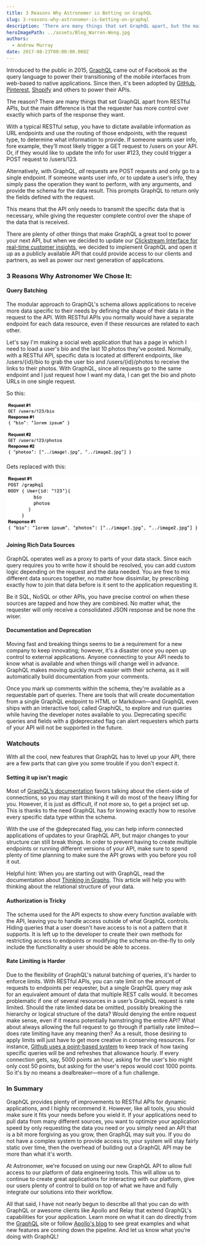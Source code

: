 ```yaml
---
title: 3 Reasons Why Astronomer is Betting on GraphQL
slug: 3-reasons-why-astronomer-is-betting-on-graphql
description: 'There are many things that set GraphQL apart, but the main difference is that the requester has more control over exactly which parts of the response they want.'
heroImagePath: ../assets/Blog_Warren-Wong.jpg
authors:
  - Andrew Murray
date: 2017-08-23T00:00:00.000Z
---
```


Introduced to the public in 2015, [GraphQL](https://graphql.org/) came out of Facebook as the query language to power their transitioning of the mobile interfaces from web-based to native applications. Since then, it's been adopted by [GitHub](https://github.com/), [Pinterest](https://www.pinterest.com/), [Shopify](https://www.shopify.com/) and others to power their APIs.

The reason? There are many things that set GraphQL apart from RESTful APIs, but the main difference is that the requester has more control over exactly which parts of the response they want.   
  
With a typical RESTful setup, you have to dictate available information as URL endpoints and use the routing of those endpoints, with the request type, to determine what information to provide. If someone wants user info, fore example, they’ll most likely trigger a GET request to /users on your API. Or, if they would like to update the info for user #123, they could trigger a POST request to /users/123.  
  
Alternatively, with GraphQL, _all_ requests are POST requests and only go to a single endpoint. If someone wants user info, or to update a user’s info, they simply pass the operation they want to perform, with any arguments, and provide the schema for the data result. This prompts GraphQL to return only the fields defined with the request.  
  
This means that the API only needs to transmit the specific data that is necessary, while giving the requester complete control over the shape of the data that is received.

There are plenty of other things that make GraphQL a great tool to power your next API, but when we decided to update our [Clickstream Interface for real-time customer insights](https://www.astronomer.io/blog/apache-spark-streaming-for-real-time-customer-insights), we decided to implement GraphQL and open it up as a publicly available API that could provide access to our clients and partners, as well as power our next generation of applications.

### **3 Reasons Why Astronomer We Chose It:**

#### **Query Batching**

The modular approach to GraphQL's schema allows applications to receive more data specific to their needs by defining the shape of their data in the request to the API. With RESTful APIs you normally would have a separate endpoint for each data resource, even if these resources are related to each other.

Let's say I'm making a social web application that has a page in which I need to load a user's bio and the last 10 photos they've posted. Normally, with a RESTful API, specific data is located at different endpoints, like /users/{id}/bio to grab the user bio and /users/{id}/photos to receive the links to their photos. With GraphQL, since all requests go to the same endpoint and I just request how I want my data, I can get the bio and photo URLs in one single request.

So this:

![Visual1.jpg](../assets/Visual1.jpg "Visual1.jpg")

Gets replaced with this:

![Visual2.jpg](../assets/Visual2.jpg "Visual2.jpg")

#### **Joining Rich Data Sources**

GraphQL operates well as a proxy to parts of your data stack. Since each query requires you to write how it should be resolved, you can add custom logic depending on the request and the data needed. You are free to mix different data sources together, no matter how dissimilar, by prescribing exactly how to join that data before is it sent to the application requesting it.   
  
Be it SQL, NoSQL or other APIs, you have precise control on when these sources are tapped and how they are combined. No matter what, the requester will only receive a consolidated JSON response and be none the wiser.

#### **Documentation and Deprecation**

Moving fast and breaking things seems to be a requirement for a new company to keep innovating; however, it's a disaster once you open up control to external applications. Anyone connecting to your API needs to know what is available and when things will change well in advance. GraphQL makes moving quickly much easier with their schema, as it will automatically build documentation from your comments.

Once you mark up comments within the schema, they're available as a requestable part of queries. There are tools that will create documentation from a single GraphQL endpoint to HTML or Markdown—and GraphQL even ships with an interactive tool, called GraphiQL, to explore and run queries while having the developer notes available to you. Deprecating specific queries and fields with a @deprecated flag can alert requesters which parts of your API will not be supported in the future.

### **Watchouts**

With all the cool, new features that GraphQL has to level up your API, there are a few parts that can give you some trouble if you don't expect it.

#### **Setting it up isn't magic**

Most of [GraphQL’s documentation](https://graphql.org/learn/) favors talking about the client-side of connections, so you may start thinking it will do most of the heavy lifting for you. However, it is just as difficult, if not more so, to get a project set up. This is thanks to the need GraphQL has for knowing exactly how to resolve every specific data type within the schema.   
  
With the use of the @deprecated flag, you can help inform connected applications of updates to your GraphQL API, but major changes to your structure can still break things. In order to prevent having to create multiple endpoints or running different versions of your API, make sure to spend plenty of time planning to make sure the API grows with you before you roll it out.&nbsp;  
  
Helpful hint: When you are starting out with GraphQL, read the documentation about [Thinking in Graphs](https://graphql.org/learn/thinking-in-graphs/). This article will help you with thinking about the relational structure of your data.

#### **Authorization is Tricky**

The schema used for the API expects to show every function available with the API, leaving you to handle access outside of what GraphQL controls. Hiding queries that a user doesn't have access to is not a pattern that it supports. It is left up to the developer to create their own methods for restricting access to endpoints or modifying the schema on-the-fly to only include the functionality a user should be able to access.

#### **Rate Limiting is Harder**

Due to the flexibility of GraphQL's natural batching of queries, it's harder to enforce limits. With RESTful APIs, you can rate limit on the amount of requests to endpoints per requester, but a single GraphQL query may ask for an equivalent amount of data that multiple REST calls would. It becomes problematic if one of several resources in a user’s GraphQL request is rate limited. Should the rate limited data be omitted, possibly breaking the hierarchy or logical structure of the data? Would denying the entire request make sense, even if it means potentially hamstringing the entire API? What about always allowing the full request to go through if partially rate limited—does rate limiting have any meaning then? As a result, those desiring to apply limits will just have to get more creative in conserving resources. For instance,  [Github uses a point-based system](https://developer.github.com/v4/guides/resource-limitations/) to keep track of how taxing specific queries will be and refreshes that allowance hourly.&nbsp;If every connection gets, say, 5000 points an hour, asking for the user's bio might only cost 50 points, but asking for the user's repos would cost 1000 points. So it's by no means a dealbreaker—more of a fun challenge.&nbsp;

### **In Summary**

GraphQL provides plenty of improvements to RESTful APIs for dynamic applications, and I highly recommend it. However, like all tools, you should make sure it fits your needs before you wield it. If your applications need to pull data from many different sources, you want to optimize your application speed by only requesting the data you need or you simply need an API that is a bit more forgiving as you grow, then GraphQL may suit you. If you do not have a complex system to provide access to,&nbsp;your system will stay fairly static over time, then the overhead of building out a GraphQL API may be more than what it's worth.

At Astronomer, we're focused on using our new GraphQL API to allow full access to our platform of data engineering tools. This will allow us to continue to create great applications for interacting with our platform, give our users plenty of control to build on top of what we have and fully integrate our solutions into their workflow.

All that said, I have not nearly begun to describe all that you can do with GraphQL or awesome clients like Apollo and Relay that extend GraphQL's capabilities for your application. Learn more on what it can do directly from the [GraphQL](https://graphql.org) site or follow [Apollo's blog](https://dev-blog.apollodata.com) to see great examples and what new features are coming down the pipeline. And let us know what you’re doing with GraphQL!

